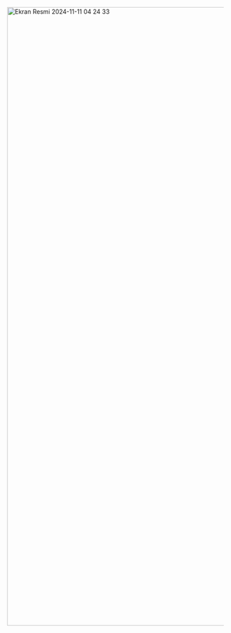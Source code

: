 

<img width="1440" alt="Ekran Resmi 2024-11-11 04 24 33" src="https://github.com/user-attachments/assets/39df835d-0a1d-46c7-8c7e-d4b8cb7999c0">
